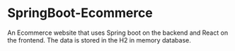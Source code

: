 # SpringBoot-Ecommerce
An Ecommerce website that uses Spring boot on the backend and React on the frontend. The data is stored in the H2 in memory database.
